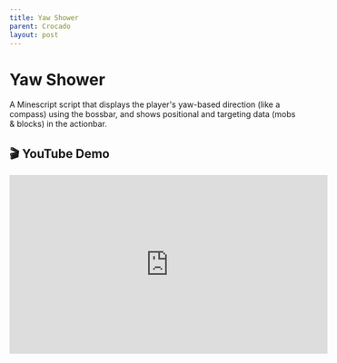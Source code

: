 ```yaml
---
title: Yaw Shower
parent: Crocado
layout: post
---
```


# Yaw Shower

A Minescript script that displays the player's yaw-based direction (like a compass) using the bossbar, and shows positional and targeting data (mobs & blocks) in the actionbar.

## 🎬 YouTube Demo

<iframe width="560" height="315" src="https://www.youtube.com/embed/w60aoGihbX8?si=vAyTX6HieyDA_f4u&amp;start=252" title="YouTube video player" frameborder="0" allow="accelerometer; autoplay; clipboard-write; encrypted-media; gyroscope; picture-in-picture; web-share" referrerpolicy="strict-origin-when-cross-origin" allowfullscreen></iframe>